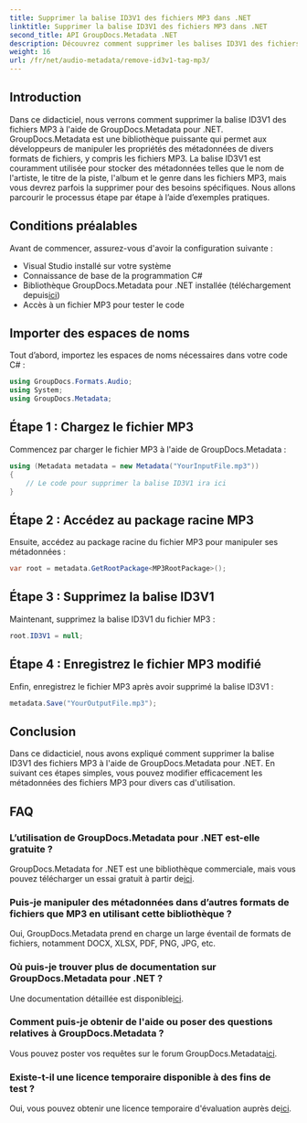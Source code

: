 ```yaml
---
title: Supprimer la balise ID3V1 des fichiers MP3 dans .NET
linktitle: Supprimer la balise ID3V1 des fichiers MP3 dans .NET
second_title: API GroupDocs.Metadata .NET
description: Découvrez comment supprimer les balises ID3V1 des fichiers MP3 à l’aide de GroupDocs.Metadata pour .NET. Guide simple étape par étape avec des exemples pratiques.
weight: 16
url: /fr/net/audio-metadata/remove-id3v1-tag-mp3/
---
```

## Introduction
Dans ce didacticiel, nous verrons comment supprimer la balise ID3V1 des fichiers MP3 à l'aide de GroupDocs.Metadata pour .NET. GroupDocs.Metadata est une bibliothèque puissante qui permet aux développeurs de manipuler les propriétés des métadonnées de divers formats de fichiers, y compris les fichiers MP3. La balise ID3V1 est couramment utilisée pour stocker des métadonnées telles que le nom de l'artiste, le titre de la piste, l'album et le genre dans les fichiers MP3, mais vous devrez parfois la supprimer pour des besoins spécifiques. Nous allons parcourir le processus étape par étape à l’aide d’exemples pratiques.
## Conditions préalables
Avant de commencer, assurez-vous d'avoir la configuration suivante :
- Visual Studio installé sur votre système
- Connaissance de base de la programmation C#
-  Bibliothèque GroupDocs.Metadata pour .NET installée (téléchargement depuis[ici](https://releases.groupdocs.com/metadata/net/))
- Accès à un fichier MP3 pour tester le code

## Importer des espaces de noms
Tout d’abord, importez les espaces de noms nécessaires dans votre code C# :
```csharp
using GroupDocs.Formats.Audio;
using System;
using GroupDocs.Metadata;
```
## Étape 1 : Chargez le fichier MP3
Commencez par charger le fichier MP3 à l'aide de GroupDocs.Metadata :
```csharp
using (Metadata metadata = new Metadata("YourInputFile.mp3"))
{
    // Le code pour supprimer la balise ID3V1 ira ici
}
```
## Étape 2 : Accédez au package racine MP3
Ensuite, accédez au package racine du fichier MP3 pour manipuler ses métadonnées :
```csharp
var root = metadata.GetRootPackage<MP3RootPackage>();
```
## Étape 3 : Supprimez la balise ID3V1
Maintenant, supprimez la balise ID3V1 du fichier MP3 :
```csharp
root.ID3V1 = null;
```
## Étape 4 : Enregistrez le fichier MP3 modifié
Enfin, enregistrez le fichier MP3 après avoir supprimé la balise ID3V1 :
```csharp
metadata.Save("YourOutputFile.mp3");
```

## Conclusion
Dans ce didacticiel, nous avons expliqué comment supprimer la balise ID3V1 des fichiers MP3 à l'aide de GroupDocs.Metadata pour .NET. En suivant ces étapes simples, vous pouvez modifier efficacement les métadonnées des fichiers MP3 pour divers cas d'utilisation.

## FAQ
### L’utilisation de GroupDocs.Metadata pour .NET est-elle gratuite ?
 GroupDocs.Metadata for .NET est une bibliothèque commerciale, mais vous pouvez télécharger un essai gratuit à partir de[ici](https://releases.groupdocs.com/).
### Puis-je manipuler des métadonnées dans d’autres formats de fichiers que MP3 en utilisant cette bibliothèque ?
Oui, GroupDocs.Metadata prend en charge un large éventail de formats de fichiers, notamment DOCX, XLSX, PDF, PNG, JPG, etc.
### Où puis-je trouver plus de documentation sur GroupDocs.Metadata pour .NET ?
 Une documentation détaillée est disponible[ici](https://tutorials.groupdocs.com/metadata/net/).
### Comment puis-je obtenir de l'aide ou poser des questions relatives à GroupDocs.Metadata ?
 Vous pouvez poster vos requêtes sur le forum GroupDocs.Metadata[ici](https://forum.groupdocs.com/c/metadata/14).
### Existe-t-il une licence temporaire disponible à des fins de test ?
 Oui, vous pouvez obtenir une licence temporaire d'évaluation auprès de[ici](https://purchase.groupdocs.com/temporary-license/).
